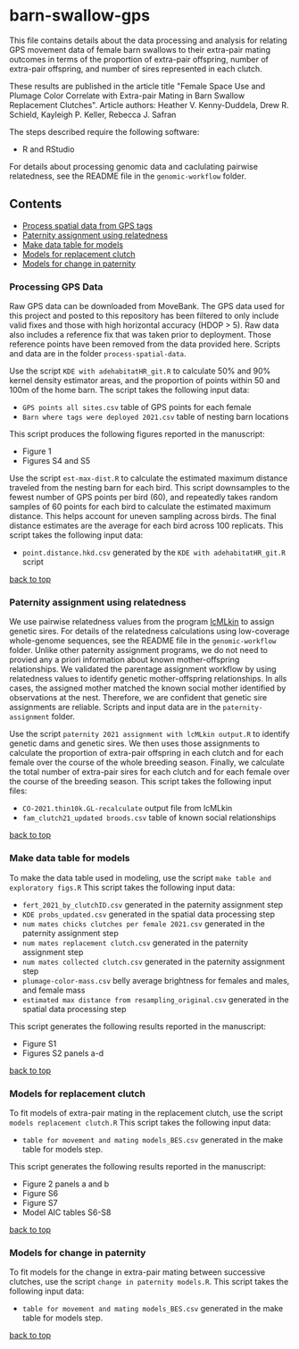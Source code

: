 # barn-swallow-gps

This file contains details about the data processing and analysis for relating GPS movement data of female barn swallows to their extra-pair mating outcomes in terms of the proportion of extra-pair offspring, number of extra-pair offspring, and number of sires represented in each clutch. 

These results are published in the article title "Female Space Use and Plumage Color Correlate with Extra-pair Mating in Barn Swallow Replacement Clutches". 
Article authors: Heather V. Kenny-Duddela, Drew R. Schield, Kayleigh P. Keller, Rebecca J. Safran

The steps described require the following software: 

* R and RStudio

For details about processing genomic data and caclulating pairwise relatedness, see the README file in the `genomic-workflow` folder. 

## Contents

* [Process spatial data from GPS tags](#processing-gps-data)
* [Paternity assignment using relatedness](#paternity-assignment-using-relatedness)
* [Make data table for models](#make-data-table-for-models)
* [Models for replacement clutch](#models-for-replacement-clutch)
* [Models for change in paternity](#models-for-change-in-paternity)

### Processing GPS Data

Raw GPS data can be downloaded from MoveBank. The GPS data used for this project and posted to this repository has been filtered to only include valid fixes and those with high horizontal accuracy (HDOP > 5). Raw data also includes a reference fix that was taken prior to deployment. Those reference points have been removed from the data provided here. Scripts and data are in the folder `process-spatial-data`.


Use the script `KDE with adehabitatHR_git.R` to calculate 50% and 90% kernel density estimator areas, and the proportion of points within 50 and 100m of the home barn. The script takes the following input data: 

* `GPS points all sites.csv` table of GPS points for each female
* `Barn where tags were deployed 2021.csv` table of nesting barn locations

This script produces the following figures reported in the manuscript: 

* Figure 1
* Figures S4 and S5


Use the script `est-max-dist.R` to calculate the estimated maximum distance traveled from the nesting barn for each bird. This script downsamples to the fewest number of GPS points per bird (60), and repeatedly takes random samples of 60 points for each bird to calculate the estimated maximum distance. This helps account for uneven sampling across birds. The final distance estimates are the average for each bird across 100 replicats. This script takes the following input data: 

* `point.distance.hkd.csv` generated by the `KDE with adehabitatHR_git.R` script

[back to top](#barn-swallow-gps)


### Paternity assignment using relatedness

We use pairwise relatedness values from the program [lcMLkin](https://github.com/COMBINE-lab/maximum-likelihood-relatedness-estimation?tab=readme-ov-file) to assign genetic sires. For details of the relatedness calculations using low-coverage whole-genome sequences, see the README file in the `genomic-workflow` folder. Unlike other paternity assignment programs, we do not need to provied any a priori information about known mother-offspring relationships. We validated the parentage assignment workflow by using relatedness values to identify genetic mother-offspring relationships. In alls cases, the assigned mother matched the known social mother identified by observations at the nest. Therefore, we are confident that genetic sire assignments are reliable. Scripts and input data are in the `paternity-assignment` folder. 

Use the script `paternity 2021 assignment with lcMLkin output.R` to identify genetic dams and genetic sires. We then uses those assignments to calculate the proportion of extra-pair offspring in each clutch and for each female over the course of the whole breeding season. Finally, we calculate the total number of extra-pair sires for each clutch and for each female over the course of the breeding season. This script takes the following input files: 

* `CO-2021.thin10k.GL-recalculate` output file from lcMLkin
* `fam_clutch21_updated broods.csv` table of known social relationships

[back to top](#barn-swallow-gps)


### Make data table for models

To make the data table used in modeling, use the script `make table and exploratory figs.R` This script takes the following input data: 

* `fert_2021_by_clutchID.csv` generated in the paternity assignment step
* `KDE probs_updated.csv` generated in the spatial data processing step
* `num mates chicks clutches per female 2021.csv` generated in the paternity assignment step
* `num mates replacement clutch.csv` generated in the paternity assignment step
* `num mates collected clutch.csv` generated in the paternity assignment step
* `plumage-color-mass.csv` belly average brightness for females and males, and female mass
* `estimated max distance from resampling_original.csv` generated in the spatial data processing step

This script generates the following results reported in the manuscript: 

* Figure S1
* Figures S2 panels a-d

[back to top](#barn-swallow-gps)


### Models for replacement clutch

To fit models of extra-pair mating in the replacement clutch, use the script `models replacement clutch.R` This script takes the following input data: 

* `table for movement and mating models_BES.csv` generated in the make table for models step. 

This script generates the following results reported in the manuscript: 

* Figure 2 panels a and b
* Figure S6
* Figure S7
* Model AIC tables S6-S8

[back to top](#barn-swallow-gps)


### Models for change in paternity

To fit models for the change in extra-pair mating between successive clutches, use the script `change in paternity models.R`. This script takes the following input data: 

* `table for movement and mating models_BES.csv` generated in the make table for models step.

[back to top](#barn-swallow-gps)
